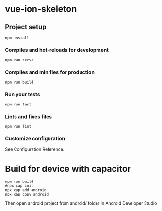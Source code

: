 # vue-ion-skeleton

## Project setup
```
npm install
```

### Compiles and hot-reloads for development
```
npm run serve
```

### Compiles and minifies for production
```
npm run build
```

### Run your tests
```
npm run test
```

### Lints and fixes files
```
npm run lint
```

### Customize configuration
See [Configuration Reference](https://cli.vuejs.org/config/).

# Build for device with capacitor

```
npm run build
#npx cap init
npx cap add android
npx cap copy android
```

Then open android project from android/ folder in Android Developer Studio
